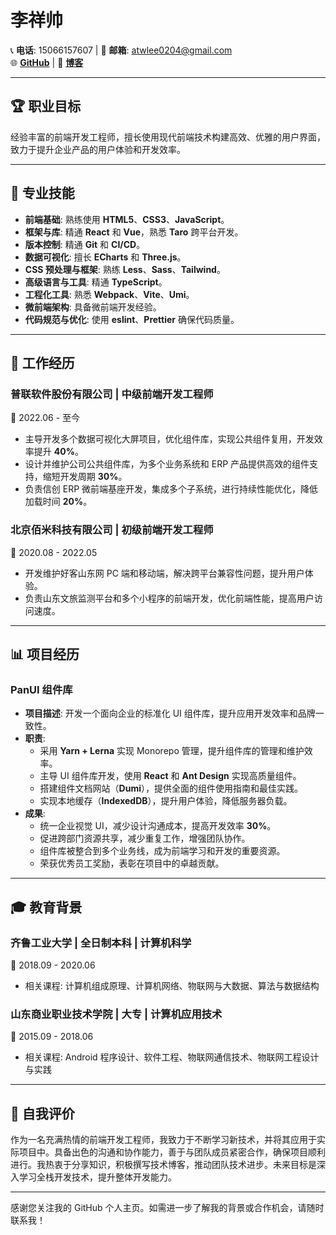 # 李祥帅

📞 **电话**: 15066157607 | 📧 **邮箱**: atwlee0204@gmail.com  
🌐 [**GitHub**](https://github.com/Atw-Lee) | 📝 [**博客**](https://blog.csdn.net/BWater_monster)

---

## 🏆 职业目标

经验丰富的前端开发工程师，擅长使用现代前端技术构建高效、优雅的用户界面，致力于提升企业产品的用户体验和开发效率。

---

## 💼 专业技能

- **前端基础**: 熟练使用 **HTML5**、**CSS3**、**JavaScript**。
- **框架与库**: 精通 **React** 和 **Vue**，熟悉 **Taro** 跨平台开发。
- **版本控制**: 精通 **Git** 和 **CI/CD**。
- **数据可视化**: 擅长 **ECharts** 和 **Three.js**。
- **CSS 预处理与框架**: 熟练 **Less**、**Sass**、**Tailwind**。
- **高级语言与工具**: 精通 **TypeScript**。
- **工程化工具**: 熟悉 **Webpack**、**Vite**、**Umi**。
- **微前端架构**: 具备微前端开发经验。
- **代码规范与优化**: 使用 **eslint**、**Prettier** 确保代码质量。

---

## 📂 工作经历

### **普联软件股份有限公司** | 中级前端开发工程师  
📅 2022.06 - 至今

- 主导开发多个数据可视化大屏项目，优化组件库，实现公共组件复用，开发效率提升 **40%**。
- 设计并维护公司公共组件库，为多个业务系统和 ERP 产品提供高效的组件支持，缩短开发周期 **30%**。
- 负责信创 ERP 微前端基座开发，集成多个子系统，进行持续性能优化，降低加载时间 **20%**。

### **北京佰米科技有限公司** | 初级前端开发工程师  
📅 2020.08 - 2022.05

- 开发维护好客山东网 PC 端和移动端，解决跨平台兼容性问题，提升用户体验。
- 负责山东文旅监测平台和多个小程序的前端开发，优化前端性能，提高用户访问速度。

---

## 📊 项目经历

### **PanUI 组件库**

- **项目描述**: 开发一个面向企业的标准化 UI 组件库，提升应用开发效率和品牌一致性。
- **职责**:
  - 采用 **Yarn + Lerna** 实现 Monorepo 管理，提升组件库的管理和维护效率。
  - 主导 UI 组件库开发，使用 **React** 和 **Ant Design** 实现高质量组件。
  - 搭建组件文档网站（**Dumi**），提供全面的组件使用指南和最佳实践。
  - 实现本地缓存（**IndexedDB**），提升用户体验，降低服务器负载。
- **成果**:
  - 统一企业视觉 UI，减少设计沟通成本，提高开发效率 **30%**。
  - 促进跨部门资源共享，减少重复工作，增强团队协作。
  - 组件库被整合到多个业务线，成为前端学习和开发的重要资源。
  - 荣获优秀员工奖励，表彰在项目中的卓越贡献。

---

## 🎓 教育背景

### **齐鲁工业大学** | 全日制本科 | 计算机科学  
📅 2018.09 - 2020.06

- 相关课程: 计算机组成原理、计算机网络、物联网与大数据、算法与数据结构

### **山东商业职业技术学院** | 大专 | 计算机应用技术  
📅 2015.09 - 2018.06

- 相关课程: Android 程序设计、软件工程、物联网通信技术、物联网工程设计与实践

---

## 📝 自我评价

作为一名充满热情的前端开发工程师，我致力于不断学习新技术，并将其应用于实际项目中。具备出色的沟通和协作能力，善于与团队成员紧密合作，确保项目顺利进行。我热衷于分享知识，积极撰写技术博客，推动团队技术进步。未来目标是深入学习全栈开发技术，提升整体开发能力。

---

感谢您关注我的 GitHub 个人主页。如需进一步了解我的背景或合作机会，请随时联系我！
